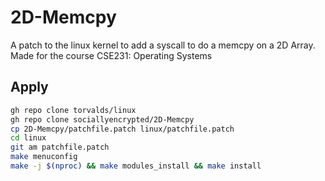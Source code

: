 # 2D-Memcpy
A patch to the linux kernel to add a syscall to do a memcpy on a 2D Array. Made for the course CSE231: Operating Systems

## Apply
```bash
gh repo clone torvalds/linux
gh repo clone sociallyencrypted/2D-Memcpy
cp 2D-Memcpy/patchfile.patch linux/patchfile.patch
cd linux
git am patchfile.patch
make menuconfig
make -j $(nproc) && make modules_install && make install
```

